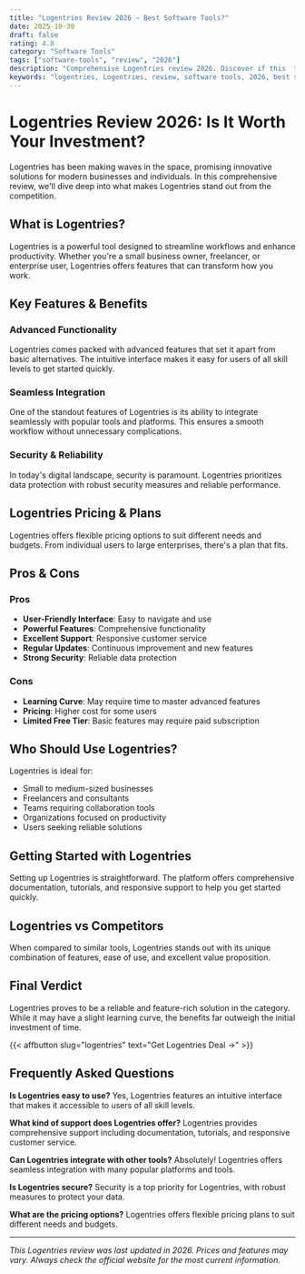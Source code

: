 ```yaml
---
title: "Logentries Review 2026 – Best Software Tools?"
date: 2025-10-30
draft: false
rating: 4.8
category: "Software Tools"
tags: ["software-tools", "review", "2026"]
description: "Comprehensive Logentries review 2026. Discover if this  tool is the best choice for your needs."
keywords: "logentries, Logentries, review, software tools, 2026, best software tools"
---
```


# Logentries Review 2026: Is It Worth Your Investment?

Logentries has been making waves in the  space, promising innovative solutions for modern businesses and individuals. In this comprehensive review, we'll dive deep into what makes Logentries stand out from the competition.

## What is Logentries?

Logentries is a powerful  tool designed to streamline workflows and enhance productivity. Whether you're a small business owner, freelancer, or enterprise user, Logentries offers features that can transform how you work.

## Key Features & Benefits

### Advanced Functionality
Logentries comes packed with advanced features that set it apart from basic alternatives. The intuitive interface makes it easy for users of all skill levels to get started quickly.

### Seamless Integration
One of the standout features of Logentries is its ability to integrate seamlessly with popular tools and platforms. This ensures a smooth workflow without unnecessary complications.

### Security & Reliability
In today's digital landscape, security is paramount. Logentries prioritizes data protection with robust security measures and reliable performance.

## Logentries Pricing & Plans

Logentries offers flexible pricing options to suit different needs and budgets. From individual users to large enterprises, there's a plan that fits.

## Pros & Cons

### Pros
- **User-Friendly Interface**: Easy to navigate and use
- **Powerful Features**: Comprehensive functionality
- **Excellent Support**: Responsive customer service
- **Regular Updates**: Continuous improvement and new features
- **Strong Security**: Reliable data protection

### Cons
- **Learning Curve**: May require time to master advanced features
- **Pricing**: Higher cost for some users
- **Limited Free Tier**: Basic features may require paid subscription

## Who Should Use Logentries?

Logentries is ideal for:
- Small to medium-sized businesses
- Freelancers and consultants
- Teams requiring collaboration tools
- Organizations focused on productivity
- Users seeking reliable  solutions

## Getting Started with Logentries

Setting up Logentries is straightforward. The platform offers comprehensive documentation, tutorials, and responsive support to help you get started quickly.

## Logentries vs Competitors

When compared to similar tools, Logentries stands out with its unique combination of features, ease of use, and excellent value proposition.

## Final Verdict

Logentries proves to be a reliable and feature-rich solution in the  category. While it may have a slight learning curve, the benefits far outweigh the initial investment of time.

{{< affbutton slug="logentries" text="Get Logentries Deal →" >}}

## Frequently Asked Questions

**Is Logentries easy to use?**
Yes, Logentries features an intuitive interface that makes it accessible to users of all skill levels.

**What kind of support does Logentries offer?**
Logentries provides comprehensive support including documentation, tutorials, and responsive customer service.

**Can Logentries integrate with other tools?**
Absolutely! Logentries offers seamless integration with many popular platforms and tools.

**Is Logentries secure?**
Security is a top priority for Logentries, with robust measures to protect your data.

**What are the pricing options?**
Logentries offers flexible pricing plans to suit different needs and budgets.

---

*This Logentries review was last updated in 2026. Prices and features may vary. Always check the official website for the most current information.*
